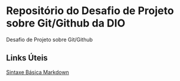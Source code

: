 # Repositório do Desafio de Projeto sobre Git/Github da DIO
Desafio de Projeto sobre Git/Github

## Links Úteis
[Sintaxe Básica Markdown](https://docs.github.com/pt/get-started/writing-on-github/getting-started-with-writing-and-formatting-on-github/basic-writing-and-formatting-syntax)
